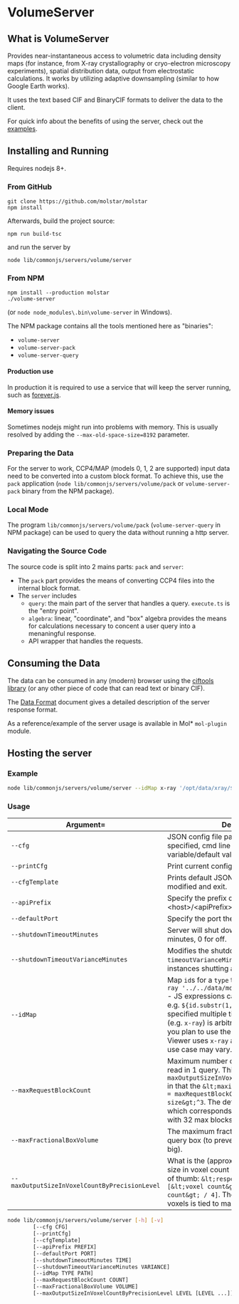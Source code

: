 # VolumeServer

## What is VolumeServer

Provides near-instantaneous access to volumetric data including density maps (for instance, from X-ray crystallography 
or cryo-electron microscopy experiments), spatial distribution data, output from electrostatic calculations. It works by
utilizing adaptive downsampling (similar to how Google Earth works). 

It uses the text based CIF and BinaryCIF formats to deliver the data to the client. 

For quick info about the benefits of using the server, check out the [examples](examples.md).

## Installing and Running

Requires nodejs 8+.

### From GitHub

```
git clone https://github.com/molstar/molstar
npm install
```

Afterwards, build the project source:

```
npm run build-tsc
```

and run the server by 

```
node lib/commonjs/servers/volume/server
```

### From NPM

```
npm install --production molstar
./volume-server 
```

(or ``node node_modules\.bin\volume-server`` in Windows).

The NPM package contains all the tools mentioned here as "binaries":

- ``volume-server``
- ``volume-server-pack``
- ``volume-server-query``


#### Production use

In production it is required to use a service that will keep the server running, such as [forever.js](https://github.com/foreverjs/forever).


#### Memory issues

Sometimes nodejs might run into problems with memory. This is usually resolved by adding the ``--max-old-space-size=8192`` parameter.


### Preparing the Data

For the server to work, CCP4/MAP (models 0, 1, 2 are supported) input data need to be converted into a custom block format. 
To achieve this, use the ``pack`` application (``node lib/commonjs/servers/volume/pack`` or ``volume-server-pack`` binary from the NPM package).

### Local Mode

The program  ``lib/commonjs/servers/volume/pack`` (``volume-server-query`` in NPM package) can be used to query the data without running a http server.

### Navigating the Source Code

The source code is split into 2 mains parts: ``pack`` and ``server``:

- The ``pack`` part provides the means of converting CCP4 files into the internal block format.
- The ``server`` includes
  - ``query``: the main part of the server that handles a query. ``execute.ts`` is the "entry point".
  - ``algebra``: linear, "coordinate", and "box" algebra provides the means for calculations necessary to concent a user query into a menaningful response.
  - API wrapper that handles the requests.

## Consuming the Data 


The data can be consumed in any (modern) browser using the [ciftools library](https://github.com/molstar/ciftools) (or any other piece of code that can read text or binary CIF).

The [Data Format](./response-data-format.md) document gives a detailed description of the server response format.

As a reference/example of the server usage is available in Mol* ``mol-plugin`` module.

## Hosting the server

### Example

```sh
node lib/commonjs/servers/volume/server --idMap x-ray '/opt/data/xray/${id}.mdb'
```

### Usage
| Argument= | Description |
| --- | --- |
| `--cfg` | JSON config file path. If a property is not specified, cmd line param/OS variable/default value are used. |
| `--printCfg` | Print current config for validation and exit. |
| `--cfgTemplate` | Prints default JSON config template to be modified and exit. |
| `--apiPrefix` | Specify the prefix of the API, i.e. &lt;host&gt;/&lt;apiPrefix&gt;/&lt;API queries&gt; |
| `--defaultPort` | Specify the port the server is running on |
| `--shutdownTimeoutMinutes` | Server will shut down after this amount of minutes, 0 for off. |
| `--shutdownTimeoutVarianceMinutes` | Modifies the shutdown timer by +/- `timeoutVarianceMinutes` (to avoid multiple instances shutting at the same time) |
| `--idMap` | Map `id`s for a `type` to a file path. Example: `x-ray '../../data/mdb/xray/${id}-ccp4.mdb'` - JS expressions can be used inside `${}`, e.g. `${id.substr(1, 2)}/${id}.mdb` - Can be specified multiple times. - The `TYPE` variable (e.g. `x-ray`) is arbitrary and depends on how you plan to use the server. By default, Mol* Viewer uses `x-ray` and `em`, but any particular use case may vary. |
| `--maxRequestBlockCount` | Maximum number of blocks that could be read in 1 query. This is somewhat tied to the ``maxOutputSizeInVoxelCountByPrecisionLevel`` in that the `&lt;maximum number of voxel&gt; = maxRequestBlockCount * &lt;block size&gt;^3`. The default block size is 96 which corresponds to 28,311,552 voxels with 32 max blocks. |
| `--maxFractionalBoxVolume` | The maximum fractional volume of the query box (to prevent queries that are too big). |
| `--maxOutputSizeInVoxelCountByPrecisionLevel` | What is the (approximate) maximum desired size in voxel count by precision level - Rule of thumb: `&lt;response gzipped size&gt;` in `[&lt;voxel count&gt; / 8, &lt;voxel count&gt; / 4]`. The maximum number of voxels is tied to maxRequestBlockCount. |

```sh
node lib/commonjs/servers/volume/server [-h] [-v]
        [--cfg CFG]
        [--printCfg] 
        [--cfgTemplate]
        [--apiPrefix PREFIX]
        [--defaultPort PORT]
        [--shutdownTimeoutMinutes TIME]
        [--shutdownTimeoutVarianceMinutes VARIANCE] 
        [--idMap TYPE PATH]
        [--maxRequestBlockCount COUNT] 
        [--maxFractionalBoxVolume VOLUME]
        [--maxOutputSizeInVoxelCountByPrecisionLevel LEVEL [LEVEL ...]]
```